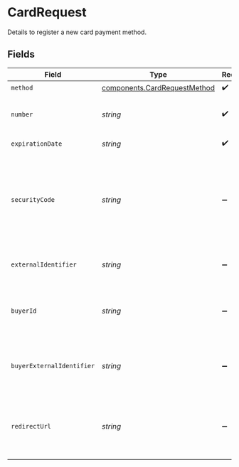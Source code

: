 # CardRequest

Details to register a new card payment method.


## Fields

| Field                                                                                                                                                                                | Type                                                                                                                                                                                 | Required                                                                                                                                                                             | Description                                                                                                                                                                          | Example                                                                                                                                                                              |
| ------------------------------------------------------------------------------------------------------------------------------------------------------------------------------------ | ------------------------------------------------------------------------------------------------------------------------------------------------------------------------------------ | ------------------------------------------------------------------------------------------------------------------------------------------------------------------------------------ | ------------------------------------------------------------------------------------------------------------------------------------------------------------------------------------ | ------------------------------------------------------------------------------------------------------------------------------------------------------------------------------------ |
| `method`                                                                                                                                                                             | [components.CardRequestMethod](../../models/components/cardrequestmethod.md)                                                                                                         | :heavy_check_mark:                                                                                                                                                                   | `card`.                                                                                                                                                                              | card                                                                                                                                                                                 |
| `number`                                                                                                                                                                             | *string*                                                                                                                                                                             | :heavy_check_mark:                                                                                                                                                                   | The 13-19 digit number for this card as it can be found on the<br/>front of the card.                                                                                                | 4111111111111111                                                                                                                                                                     |
| `expirationDate`                                                                                                                                                                     | *string*                                                                                                                                                                             | :heavy_check_mark:                                                                                                                                                                   | The expiration date of the card, formatted `MM/YY`.                                                                                                                                  | 11/25                                                                                                                                                                                |
| `securityCode`                                                                                                                                                                       | *string*                                                                                                                                                                             | :heavy_minus_sign:                                                                                                                                                                   | The 3 or 4 digit security code often found on the card. This often<br/>referred to as the CVV or CVD.<br/><br/>The security code can only be set if the stored payment method<br/>represents a card. | 123                                                                                                                                                                                  |
| `externalIdentifier`                                                                                                                                                                 | *string*                                                                                                                                                                             | :heavy_minus_sign:                                                                                                                                                                   | An external identifier that can be used to match the card against your own records.                                                                                                  | card-323444                                                                                                                                                                          |
| `buyerId`                                                                                                                                                                            | *string*                                                                                                                                                                             | :heavy_minus_sign:                                                                                                                                                                   | The ID of the buyer to associate this payment method to. If this field is<br/>provided then the `buyer_external_identifier` field needs to be unset.                                 | fe26475d-ec3e-4884-9553-f7356683f7f9                                                                                                                                                 |
| `buyerExternalIdentifier`                                                                                                                                                            | *string*                                                                                                                                                                             | :heavy_minus_sign:                                                                                                                                                                   | The `external_identifier` of the buyer to associate this payment method<br/>to. If this field is provided then the `buyer_id` field<br/>needs to be unset.                           | user-789123                                                                                                                                                                          |
| `redirectUrl`                                                                                                                                                                        | *string*                                                                                                                                                                             | :heavy_minus_sign:                                                                                                                                                                   | The redirect URL to redirect a buyer to after they have authorized their<br/>transaction or payment method. This only applies to payment methods that<br/>require buyer approval.    | https://example.com/callback                                                                                                                                                         |
